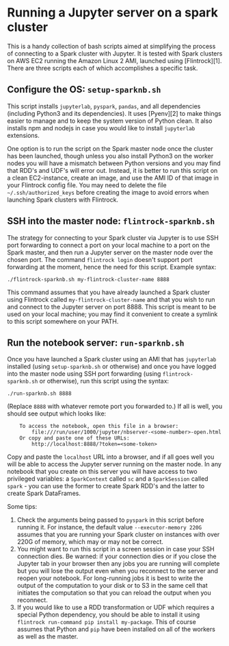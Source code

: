 # Running a Jupyter server on a spark cluster

This is a handy collection of bash scripts aimed at simplifying the process of connecting to a Spark cluster with Jupyter.
It is tested with Spark clusters on AWS EC2 running the Amazon Linux 2 AMI, launched using [Flintrock][1].
There are three scripts each of which accomplishes a specific task.

## Configure the OS: `setup-sparknb.sh`

This script installs `jupyterlab`, `pyspark`, `pandas`, and all dependencies (including Python3 and its dependencies).
It uses [Pyenv][2] to make things easier to manage and to keep the system version of Python clean.
It also installs npm and nodejs in case you would like to install `jupyterlab` extensions.

One option is to run the script on the Spark master node once the cluster has been launched, though unless you also install Python3 on the worker nodes you will have a mismatch between Python versions and you may find that RDD's and UDF's will error out.
Instead, it is better to run this script on a clean EC2-instance, create an image, and use the AMI ID of that image in your Flintrock config file.
You may need to delete the file `~/.ssh/authorized_keys` before creating the image to avoid errors when launching Spark clusters with Flintrock.

## SSH into the master node: `flintrock-sparknb.sh`

The strategy for connecting to your Spark cluster via Jupyter is to use SSH port forwarding to connect a port on your local machine to a port on the Spark master, and then run a Jupyter server on the master node over the chosen port.
The command `flintrock login` doesn't support port forwarding at the moment, hence the need for this script.
Example syntax:

`./flintrock-sparknb.sh my-flintrock-cluster-name 8888`

This command assumes that you have already launched a Spark cluster using Flintrock called `my-flintrock-cluster-name` and that you wish to run and connect to the Jupyter server on port 8888.
This script is meant to be used on your local machine; you may find it convenient to create a symlink to this script somewhere on your PATH.

## Run the notebook server: `run-sparknb.sh`

Once you have launched a Spark cluster using an AMI that has `jupyterlab` installed (using `setup-sparknb.sh` or otherwise) and once you have logged into the master node using SSH port forwarding (using `flintrock-sparknb.sh` or otherwise), run this script using the syntax:

`./run-sparknb.sh 8888`

(Replace `8888` with whatever remote port you forwarded to.)
If all is well, you should see output which looks like:

```
    To access the notebook, open this file in a browser:
        file:///run/user/1000/jupyter/nbserver-<some-number>-open.html
    Or copy and paste one of these URLs:
        http://localhost:8888/?token=<some-token>
```

Copy and paste the `localhost` URL into a browser, and if all goes well you will be able to access the Jupyter server running on the master node.
In any notebook that you create on this server you will have access to two privileged variables: a `SparkContext` called `sc` and a `SparkSession` called `spark` - you can use the former to create Spark RDD's and the latter to create Spark DataFrames.

Some tips:
1. Check the arguments being passed to `pyspark` in this script before running it.  For instance, the default value `--executor-memory 220G` assumes that you are running your Spark cluster on instances with over 220G of memory, which may or may not be correct.
2. You might want to run this script in a screen session in case your SSH connection dies.  Be warned: if your connection dies or if you close the Jupyter tab in your browser then any jobs you are running will complete but you will lose the output even when you reconnect to the server and reopen your notebook.  For long-running jobs it is best to write the output of the computation to your disk or to S3 in the same cell that initiates the computation so that you can reload the output when you reconnect.
3. If you would like to use a RDD transformation or UDF which requires a special Python dependency, you should be able to install it using `flintrock run-command pip install my-package`.  This of course assumes that Python and `pip` have been installed on all of the workers as well as the master.
